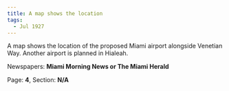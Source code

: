 ```yaml
---  
title: A map shows the location  
tags:  
  - Jul 1927  
---  
```

  
A map shows the location of the proposed Miami airport alongside Venetian Way. Another airport is planned in Hialeah.  
  
Newspapers: **Miami Morning News or The Miami Herald**  
  
Page: **4**, Section: **N/A** 
